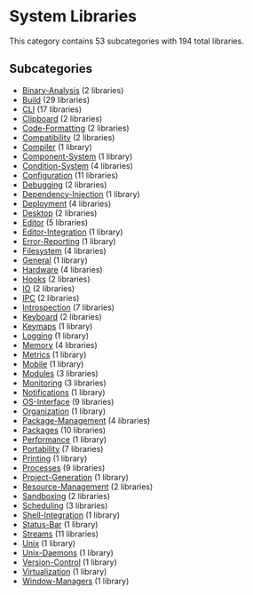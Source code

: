 # System Libraries

This category contains 53 subcategories with 194 total libraries.

## Subcategories

- [Binary-Analysis](Binary-Analysis.md) (2 libraries)
- [Build](Build.md) (29 libraries)
- [CLI](CLI.md) (17 libraries)
- [Clipboard](Clipboard.md) (2 libraries)
- [Code-Formatting](Code-Formatting.md) (2 libraries)
- [Compatibility](Compatibility.md) (2 libraries)
- [Compiler](Compiler.md) (1 library)
- [Component-System](Component-System.md) (1 library)
- [Condition-System](Condition-System.md) (4 libraries)
- [Configuration](Configuration.md) (11 libraries)
- [Debugging](Debugging.md) (2 libraries)
- [Dependency-Injection](Dependency-Injection.md) (1 library)
- [Deployment](Deployment.md) (4 libraries)
- [Desktop](Desktop.md) (2 libraries)
- [Editor](Editor.md) (5 libraries)
- [Editor-Integration](Editor-Integration.md) (1 library)
- [Error-Reporting](Error-Reporting.md) (1 library)
- [Filesystem](Filesystem.md) (4 libraries)
- [General](General.md) (1 library)
- [Hardware](Hardware.md) (4 libraries)
- [Hooks](Hooks.md) (2 libraries)
- [IO](IO.md) (2 libraries)
- [IPC](IPC.md) (2 libraries)
- [Introspection](Introspection.md) (7 libraries)
- [Keyboard](Keyboard.md) (2 libraries)
- [Keymaps](Keymaps.md) (1 library)
- [Logging](Logging.md) (1 library)
- [Memory](Memory.md) (4 libraries)
- [Metrics](Metrics.md) (1 library)
- [Mobile](Mobile.md) (1 library)
- [Modules](Modules.md) (3 libraries)
- [Monitoring](Monitoring.md) (3 libraries)
- [Notifications](Notifications.md) (1 library)
- [OS-Interface](OS-Interface.md) (9 libraries)
- [Organization](Organization.md) (1 library)
- [Package-Management](Package-Management.md) (4 libraries)
- [Packages](Packages.md) (10 libraries)
- [Performance](Performance.md) (1 library)
- [Portability](Portability.md) (7 libraries)
- [Printing](Printing.md) (1 library)
- [Processes](Processes.md) (9 libraries)
- [Project-Generation](Project-Generation.md) (1 library)
- [Resource-Management](Resource-Management.md) (2 libraries)
- [Sandboxing](Sandboxing.md) (2 libraries)
- [Scheduling](Scheduling.md) (3 libraries)
- [Shell-Integration](Shell-Integration.md) (1 library)
- [Status-Bar](Status-Bar.md) (1 library)
- [Streams](Streams.md) (11 libraries)
- [Unix](Unix.md) (1 library)
- [Unix-Daemons](Unix-Daemons.md) (1 library)
- [Version-Control](Version-Control.md) (1 library)
- [Virtualization](Virtualization.md) (1 library)
- [Window-Managers](Window-Managers.md) (1 library)
